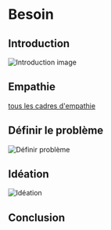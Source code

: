 # Besoin

## Introduction 
![Introduction image](../docs/images/Carte-empathie/)

## Empathie
[tous les cadres d'empathie](../Empathie/Carte-empathie/Présentation.md)

## Définir le problème 
![Définir problème](./images/Définir-problème.png)

## Idéation
![Idéation](./images/Idéation.png)

## Conclusion
